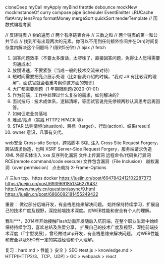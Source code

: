 cloneDeep
myCall
myApply
myBind
throttle
debounce
mockNew
mockInstanceOf
curry
compose
pipe
Scheduler
EventEmitter
LRUCache
flatArray
lensProp
formatMoney
mergeSort
quickSort
renderTemplate
// 函数式编程考察

// 反转链表
// 树的遍历
// 两个有序链表合并
// 三数之和
// 两个链表的第一和公共节点
// 找到所有出现两次的元素。你可以不用到任何额外空间并在O(n)时间复杂度内解决这个问题吗？(限时5分钟)
// ajax
// fetch







1.  回答问题效率（不要太多废话，太啰嗦了，直接回答问题，免得让人觉得需要沟通成本）
2.  放慢语速，不要紧张（当成一般的技术交流来对待）
3.  短时间需要把亮点展示处理（比如自我介绍的时候，“我对 JS 有比较深的理解”，面试官就会着重考察你这方面的知识）
4.  大厂都需要刷题（1 年期限刷题/2020-01-01）
5.  作为前端，工作中处理过什么复杂的需求，如何解决的?
6.  面试技巧：技术成体系，逻辑清晰，等面试官说完先停顿两秒认真思考后再回答。
7.  如何促进业务落地
8.  难点/亮点（实践 HTTP2 HPACK 等）
9.  STAR 法则情境(situation)、目标（target）、行动(action)、结果(result)
10. owner 意识，凡事有交代。



web安全
Cross-site Script，跨站脚本
SQL 注入
Cross Site Request Forgery，跨站请求伪造，也叫 XSRF
Server-Side Request Forgery，服务端请求伪造
XML 外部实体注入 xxe
反序列化漏洞
文件上传漏洞
远程命令/代码执行漏洞RCE(remote command/code execute)
文件包含漏洞（File Inclusion）
越权漏洞（over permission）
点击劫持 X-Frame-Options



// 三lun
tcp、https
docker
https://juejin.cn/post/6947842412102287373
https://juejin.cn/post/6939691851746279437
http://www.muyiy.cn/question/async/9.html
https://juejin.cn/post/6866082181455249422

重要：
做过部分后端开发，有全栈思维来解决问题。
始终保持持续学习，扩展自己的技术广度及视野，深挖前端技术深度。对WEB性能和安全有个人的理解。



我叫***，2014年开始接触Flash动画开发随后入坑前端，在整个职业生涯中始终保持持续学习，喜欢总结及热爱分享，
扩展自己的技术广度及视野，深挖前端技术深度（T字型发展），曾经做过php开发，有全栈思维来解决问题。
对WEB性能和安全以及SEO有一定的实践经验和个人理解。



复习：hard.md > 性能 》安全 》SEO 》test.js > knowledge.md > HTTP(HTTP2/3、TCP、UDP) > GC > webpack > react
